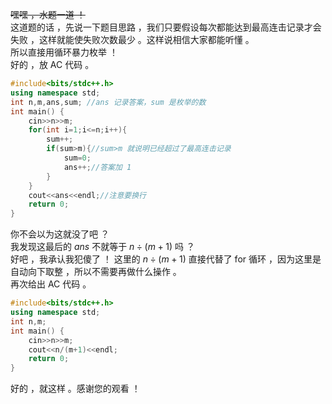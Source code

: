 ~~嘿嘿 ，水题一道 ！~~  
这道题的话 ，先说一下题目思路 ，我们只要假设每次都能达到最高连击记录才会失败 ，这样就能使失败次数最少 。这样说相信大家都能听懂 。  
所以直接用循环暴力枚举 ！  
好的 ，放 AC 代码 。
```cpp
#include<bits/stdc++.h>
using namespace std;
int n,m,ans,sum; //ans 记录答案，sum 是枚举的数
int main() {
	cin>>n>>m;
	for(int i=1;i<=n;i++){
		sum++;
		if(sum>m){//sum>m 就说明已经超过了最高连击记录
			sum=0;
			ans++;//答案加 1
		}
	} 
	cout<<ans<<endl;//注意要换行
	return 0;
}
```
你不会以为这就没了吧 ？  
我发现这最后的 $ans$ 不就等于 $n\div(m+1)$ 吗 ？  
好吧 ，我承认我犯傻了 ！ 
这里的 $n\div(m+1)$ 直接代替了 for 循环 ，因为这里是自动向下取整 ，所以不需要再做什么操作 。  
再次给出 AC 代码 。
```cpp
#include<bits/stdc++.h>
using namespace std;
int n,m; 
int main() {
	cin>>n>>m;
	cout<<n/(m+1)<<endl;
	return 0;
}
```
好的 ，就这样 。感谢您的观看 ！